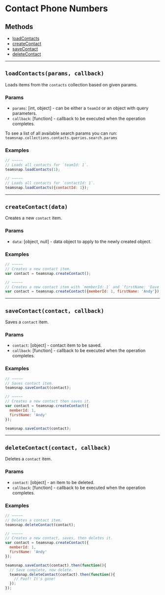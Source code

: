 # Contact Phone Numbers

## Methods

- [loadContacts](#loadContacts)
- [createContact](#createContact)
- [saveContact](#saveContact)
- [deleteContact](#deleteContact)


---
<a id="loadContacts"></a>
## `loadContacts(params, callback)`
Loads items from the `contacts` collection based on given params.

### Params
* `params`: [int, object] - can be either a `teamId` or an object with query parameters.
* `callback`: [function] - callback to be executed when the operation completes.

To see a list of all available search params you can run:
`teamsnap.collections.contacts.queries.search.params`

### Examples
```javascript
// ~~~~~
// Loads all contacts for `teamId: 1`.
teamsnap.loadContacts(1);

// ~~~~~
// Loads all contacts for `contactId: 1`.
teamsnap.loadContacts({contactId: 1});
```


---


<a id="createContact"></a>
## `createContact(data)`
Creates a new `contact` item.

### Params
* `data`: [object, null] - data object to apply to the newly created object.

### Examples
```javascript
// ~~~~~
// Creates a new contact item.
var contact = teamsnap.createContact();

// ~~~~~
// Creates a new contact item with `memberId: 1` and `firstName: 'Dave'`.
var contact = teamsnap.createContact({memberId: 1, firstName: 'Andy'});
```


---


<a id="saveContact"></a>
## `saveContact(contact, callback)`
Saves a `contact` item.

### Params
* `contact`: [object] - contact item to be saved.
* `callback`: [function] - callback to be executed when the operation completes.

### Examples
```javascript
// ~~~~~
// Saves contact item.
teamsnap.saveContact(contact);

// ~~~~~
// Creates a new contact then saves it.
var contact = teamsnap.createContact({
  memberId: 1,
  firstName: 'Andy'
});

teamsnap.saveContact(contact);
```


---


<a id="deleteContact"></a>
## `deleteContact(contact, callback)`
Deletes a `contact` item.

### Params
* `contact`: [object] - an item to be deleted.
* `callback`: [function] - callback to be executed when the operation completes.

### Examples
```javascript
// ~~~~~
// Deletes a contact item.
teamsnap.deleteContact(contact);

// ~~~~~
// Creates a new contact, saves, then deletes it.
var contact = teamsnap.createContact({
  memberId: 1,
  firstName: 'Andy'
});

teamsnap.saveContact(contact).then(function(){
  // Save complete, now delete.
  teamsnap.deleteContact(contact).then(function(){
    // Poof! It's gone!
  });
});
```
